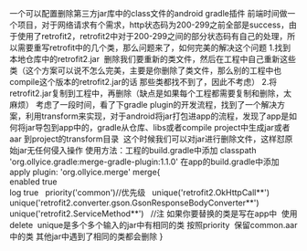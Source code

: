 一个可以配置删除第三方jar库中的class文件的android gradle插件
前端时间做一个项目，对于网络请求有个需求，http状态码为200-299之前全部是success，由于使用了retrofit2，retrofit2中对于200-299之间的部分状态码有自己的处理，所以需要重写retrofit中的几个类，那么问题来了，如何完美的解决这个问题
1.找到本地仓库中的retrofit2.jar  删除我们要重新的类文件，然后在工程中自己重新这些类（这个方案可以说不怎么完美，主要是你删除了类文件，那么别的工程中也compile这个版本的retrofit2.jar的话 那些类都找不到了，因此不考虑）
2.将retrofit2.jar复制到工程中，再删除（缺点是如果每个工程都需要复制和删除，太麻烦）
考虑了一段时间，看了下gradle plugin的开发流程，找到了一个解决方案，利用transform来实现，对于android将jar打包进app的流程，发现了app是如何将jar导包到app中的，gradle从仓库、libs或者compile project中生成jar或者aar 到project的transform目录  这个时候我们可以对jar进行删除文件，这样怼原始jar无任何侵入操作
使用方法：工程的build.gradle中添加
    classpath 'org.ollyice.gradle:merge-gradle-plugin:1.1.0'
在app的build.gradle中添加
    apply plugin: 'org.ollyice.merge'
merge{   
    enabled true   
    log true
    priority('common')//优先级 
    unique('retrofit2.OkHttpCall**')
    unique('retrofit2.converter.gson.GsonResponseBodyConverter**') 
    unique('retrofit2.ServiceMethod**')
    //注 如果你要替换的类是写在app中  使用delete  unique是多个多个输入的jar中有相同的类 按照priority  保留common.aar中的类 其他jar中遇到了相同的类都会删除
}

